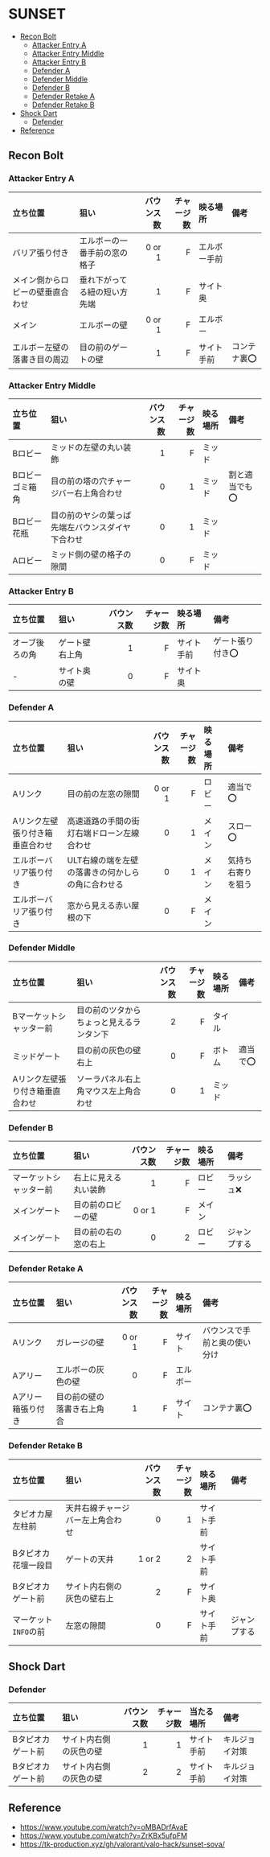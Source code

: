 # SUNSET <!-- omit in toc -->

* [Recon Bolt](#recon-bolt)
  * [Attacker Entry A](#attacker-entry-a)
  * [Attacker Entry Middle](#attacker-entry-middle)
  * [Attacker Entry B](#attacker-entry-b)
  * [Defender A](#defender-a)
  * [Defender Middle](#defender-middle)
  * [Defender B](#defender-b)
  * [Defender Retake A](#defender-retake-a)
  * [Defender Retake B](#defender-retake-b)
* [Shock Dart](#shock-dart)
  * [Defender](#defender)
* [Reference](#reference)

## Recon Bolt

### Attacker Entry A

| 立ち位置                         | 狙い                         | バウンス数 | チャージ数 | 映る場所     | 備考        |
| :------------------------------- | :--------------------------- | ---------: | ---------: | :----------- | :---------- |
| バリア張り付き                   | エルボーの一番手前の窓の格子 |     0 or 1 |          F | エルボー手前 |             |
| メイン側からロビーの壁垂直合わせ | 垂れ下がってる紐の短い方先端 |          1 |          F | サイト奥     |             |
| メイン                           | エルボーの壁                 |     0 or 1 |          F | エルボー     |             |
| エルボー左壁の落書き目の周辺     | 目の前のゲートの壁           |          1 |          F | サイト手前   | コンテナ裏⭕ |

### Attacker Entry Middle

| 立ち位置        | 狙い                                             | バウンス数 | チャージ数 | 映る場所 | 備考          |
| :-------------- | :----------------------------------------------- | ---------: | ---------: | :------- | :------------ |
| Bロビー         | ミッドの左壁の丸い装飾                           |          1 |          F | ミッド   |               |
| Bロビーゴミ箱角 | 目の前の塔の穴チャージバー右上角合わせ           |          0 |          1 | ミッド   | 割と適当でも⭕ |
| Bロビー花瓶     | 目の前のヤシの葉っぱ先端左バウンスダイヤ下合わせ |          0 |          1 | ミッド   |               |
| Aロビー         | ミッド側の壁の格子の隙間                         |          0 |          F | ミッド   |               |

### Attacker Entry B

| 立ち位置       | 狙い           | バウンス数 | チャージ数 | 映る場所   | 備考            |
| :------------- | :------------- | ---------: | ---------: | :--------- | :-------------- |
| オーブ後ろの角 | ゲート壁右上角 |          1 |          F | サイト手前 | ゲート張り付き⭕ |
| -              | サイト奥の壁   |          0 |          F | サイト奥   |                 |

### Defender A

| 立ち位置                        | 狙い                                              | バウンス数 | チャージ数 | 映る場所 | 備考               |
| :------------------------------ | :------------------------------------------------ | ---------: | ---------: | :------- | :----------------- |
| Aリンク                         | 目の前の左窓の隙間                                |     0 or 1 |          F | ロビー   | 適当で⭕            |
| Aリンク左壁張り付き箱垂直合わせ | 高速道路の手間の街灯右端ドローン左線合わせ        |          0 |          1 | メイン   | スロー⭕            |
| エルボーバリア張り付き          | ULT右線の端を左壁の落書きの何かしらの角に合わせる |          0 |          1 | メイン   | 気持ち右寄りを狙う |
| エルボーバリア張り付き          | 窓から見える赤い屋根の下                          |          0 |          F | メイン   |                    |

### Defender Middle

| 立ち位置                        | 狙い                                     | バウンス数 | チャージ数 | 映る場所 | 備考    |
| :------------------------------ | :--------------------------------------- | ---------: | ---------: | :------- | :------ |
| Bマーケットシャッター前         | 目の前のツタからちょっと見えるランタン下 |          2 |          F | タイル   |         |
| ミッドゲート                    | 目の前の灰色の壁右上                     |          0 |          F | ボトム   | 適当で⭕ |
| Aリンク左壁張り付き箱垂直合わせ | ソーラパネル右上角マウス左上角合わせ     |          0 |          1 | ミッド   |         |

### Defender B

| 立ち位置               | 狙い                 | バウンス数 | チャージ数 | 映る場所 | 備考         |
| :--------------------- | :------------------- | ---------: | ---------: | :------- | :----------- |
| マーケットシャッター前 | 右上に見える丸い装飾 |          1 |          F | ロビー   | ラッシュ❌    |
| メインゲート           | 目の前のロビーの壁   |     0 or 1 |          F | メイン   |              |
| メインゲート           | 目の前の右の窓の右上 |          0 |          2 | ロビー   | ジャンプする |

### Defender Retake A

| 立ち位置          | 狙い                       | バウンス数 | チャージ数 | 映る場所 | 備考                         |
| :---------------- | :------------------------- | ---------: | ---------: | :------- | :--------------------------- |
| Aリンク           | ガレージの壁               |     0 or 1 |          F | サイト   | バウンスで手前と奥の使い分け |
| Aアリー           | エルボーの灰色の壁         |          0 |          F | エルボー |                              |
| Aアリー箱張り付き | 目の前の壁の落書き右上角合 |          1 |          F | サイト   | コンテナ裏⭕                  |

### Defender Retake B

| 立ち位置             | 狙い                             | バウンス数 | チャージ数 | 映る場所   | 備考         |
| :------------------- | :------------------------------- | ---------: | ---------: | :--------- | :----------- |
| タピオカ屋左柱前     | 天井右線チャージバー左上角合わせ |          0 |          1 | サイト手前 |              |
| Bタピオカ花壇一段目  | ゲートの天井                     |     1 or 2 |          2 | サイト手前 |              |
| Bタピオカゲート前    | サイト内右側の灰色の壁右上       |          2 |          F | サイト奥   |              |
| マーケット`INFO`の前 | 左窓の隙間                       |          0 |          F | サイト手前 | ジャンプする |

## Shock Dart

### Defender

| 立ち位置          | 狙い                   | バウンス数 | チャージ数 | 当たる場所 | 備考           |
| :---------------- | :--------------------- | ---------: | ---------: | :--------- | :------------- |
| Bタピオカゲート前 | サイト内右側の灰色の壁 |          1 |          1 | サイト手前 | キルジョイ対策 |
| Bタピオカゲート前 | サイト内右側の灰色の壁 |          2 |          2 | サイト手前 | キルジョイ対策 |

## Reference

* <https://www.youtube.com/watch?v=oMBADrfAvaE>
* <https://www.youtube.com/watch?v=ZrKBx5ufpFM>
* <https://tk-production.xyz/gh/valorant/valo-hack/sunset-sova/>
